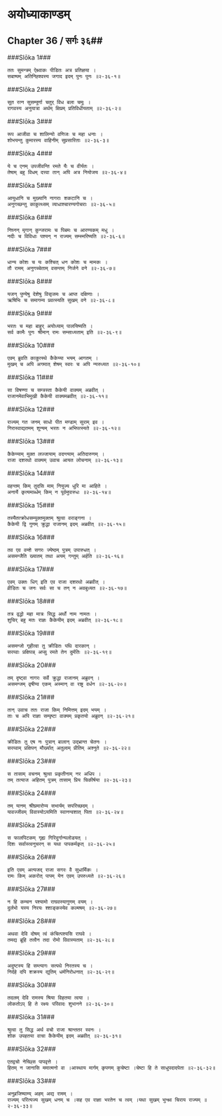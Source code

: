 अयोध्याकाण्डम्
===============================


## Chapter 36  / सर्गः ३६##


###Slōka 1###


    ततः सुमन्त्रम् ऐक्ष्वाकः पीडितः अत्र प्रतिज्ञया ।
    सबाष्पम् अतिनिह्श्वस्य जगाद इदम् पुनः पुनः ॥२-३६-१॥


###Slōka 2###


    सूत रत्न सुसम्पूर्णा चतुर् विध बला चमूः ।
    रागवस्य अनुयात्रा अर्थम् क्षिप्रम् प्रतिविधीयताम् ॥२-३६-२॥


###Slōka 3###


    रूप आजीवा च शालिन्यो वणिजः च महा धनाः ।
    शोभयन्तु कुमारस्य वाहिनीम् सुप्रसारिताः ॥२-३६-३॥


###Slōka 4###


    ये च एनम् उपजीवन्ति रमते यैः च वीर्यतः ।
    तेषाम् बहु विधम् दत्त्वा तान् अपि अत्र नियोजय ॥२-३६-४॥


###Slōka 5###


    आयुधानि च मुख्यानि नागराः शकटानि च ।
    अनुगच्छन्तु काकुत्थ्सम् व्याधाश्चारण्यगोचराः ॥२-३६-५॥


###Slōka 6###


    निघ्नन् मृगान् कुन्जरामः च पिबमः च आरण्यकम् मधु ।
    नदीः च विविधाः पश्यन् न राज्यम् सम्स्मरिष्यति ॥२-३६-६॥


###Slōka 7###


    धान्य कोशः च यः कश्चित् धन कोशः च मामकः ।
    तौ रामम् अनुगच्चेताम् वसन्तम् निर्जने वने ॥२-३६-७॥


###Slōka 8###


    यजन् पुण्येषु देशेषु विसृजमः च आप्त दक्षिणाः ।
    ऋषिभिः च समागम्य प्रवत्स्यति सुखम् वने ॥२-३६-८॥


###Slōka 9###


    भरतः च महा बाहुर् अयोध्याम् पालयिष्यति ।
    सर्व कामैः पुनः श्रीमान् रामः सम्साध्यताम् इति ॥२-३६-९॥


###Slōka 10###


    एवम् ब्रुवति काकुत्स्थे कैकेय्या भयम् आगतम् ।
    मुखम् च अपि अगमात् शेषम् स्वरः च अपि न्यरुध्यत ॥२-३६-१०॥


###Slōka 11###


    सा विषण्णा च सम्त्रस्ता कैकेयी वाक्यम् अब्रवीत् ।
    राजानमेवाभिमुखी कैकेयी वाक्यमब्रवीत् ॥२-३६-११॥


###Slōka 12###


    राज्यम् गत जनम् साधो पीत मण्डाम् सुराम् इव ।
    निरास्वाद्यतमम् शून्यम् भरतः न अभिपत्स्यते ॥२-३६-१२॥


###Slōka 13###


    कैकेय्याम् मुक्त लज्जायाम् वदन्त्याम् अतिदारुणम् ।
    राजा दशरथो वाक्यम् उवाच आयत लोचनाम् ॥२-३६-१३॥


###Slōka 14###


    वहन्तम् किम् तुदसि माम् नियुज्य धुरि मा आहिते ।
    अनार्ये कृत्यमार्ब्धम् किम् न पूर्वमुपारुधः ॥२-३६-१४॥


###Slōka 15###


    तस्यैतत्क्रोधसम्युक्तमुक्तम् श्रुत्वा वराङ्गना ।
    कैकेयी द्वि गुणम् क्रुद्धा राजानम् इदम् अब्रवीत् ॥२-३६-१५॥


###Slōka 16###


    तव एव वम्शे सगरः ज्येष्ठम् पुत्रम् उपारुधत् ।
    असमन्जैति ख्यातम् तथा अयम् गन्तुम् अर्हति ॥२-३६-१६॥


###Slōka 17###


    एवम् उक्तः धिग् इति एव राजा दशरथो अब्रवीत् ।
    व्रीडितः च जनः सर्वः सा च तन् न अवबुध्यत ॥२-३६-१७॥


###Slōka 18###


    तत्र वृद्धो महा मात्रः सिद्ध अर्थो नाम नामतः ।
    शुचिर् बहु मतः राज्ञः कैकेयीम् इदम् अब्रवीत् ॥२-३६-१८॥


###Slōka 19###


    असमन्जो गृहीत्वा तु क्रीडितः पथि दारकान् ।
    सरय्वाः प्रक्षिपन्न् अप्सु रमते तेन दुर्मतिः ॥२-३६-१९॥


###Slōka 20###


    तम् दृष्ट्वा नागरः सर्वे क्रुद्धा राजानम् अब्रुवन् ।
    असमन्जम् वृषीण्व एकम् अस्मान् वा राष्ट्र वर्धन ॥२-३६-२०॥


###Slōka 21###


    तान् उवाच ततः राजा किम् निमित्तम् इदम् भयम् ।
    ताः च अपि राज्ञा सम्पृष्टा वाक्यम् प्रकृतयो अब्रुवन् ॥२-३६-२१॥


###Slōka 22###


    क्रीडितः तु एष नः पुत्रान् बालान् उद्भ्रान्त चेतनः ।
    सरय्वाम् प्रक्षिपन् मौर्ख्यात् अतुलाम् प्रीतिम् अश्नुते ॥२-३६-२२॥


###Slōka 23###


    स तासाम् वचनम् श्रुत्वा प्रकृतीनाम् नर अधिप ।
    तम् तत्याज अहितम् पुत्रम् तासाम् प्रिय चिकीर्षया ॥२-३६-२३॥


###Slōka 24###


    तम् यानम् श्रीघ्रमारोप्य सभार्यम् सपरिच्छदम् ।
    यावज्जीवम् विवास्योऽयमिति स्वानन्वशात् पिता ॥२-३६-२४॥


###Slōka 25###


    स फालपिटकम् गृह्य गिरिदुर्गान्यलोडयत् ।
    दिशः सर्वास्त्वनुचरन् स यथा पापकर्मकृत् ॥२-३६-२५॥


###Slōka 26###


    इति एवम् अत्यजद् राजा सगरः वै सुधार्मिकः ।
    रामः किम् अकरोत् पापम् येन एवम् उपरुध्यते ॥२-३६-२६॥


###Slōka 27###


    न हि कम्चन पश्यामो राघवस्यागुणम् वयम् ।
    दुर्लभो यस्य निरयः श्शाङ्कस्येव कल्मषम् ॥२-३६-२७॥


###Slōka 28###


    अथवा देवि दोषम् त्वं कंचित्पश्यसि राघवे ।
    तमद्य ब्रूहि तत्वैन तदा रोमो विवास्यताम् ॥२-३६-२८॥


###Slōka 29###


    अदुष्टस्य हि सम्त्यागः सत्पथे निरतस्य च ।
    निर्दहे दपि शक्रस्य द्युतिम् धर्मनिरोधनात् ॥२-३६-२९॥


###Slōka 30###


    तदलम् देवि रामस्य श्रिया विहतया त्वया ।
    लोकतोऽप् हि ते रक्ष्यः परिवादः शुभानने ॥२-३६-३०॥


###Slōka 31###


    श्रुत्वा तु सिद्ध अर्थ वचो राजा श्रान्ततर स्वनः ।
    शोक उपहतया वाचा कैकेयीम् इदम् अब्रवीत् ॥२-३६-३१॥


###Slōka 32###


    एतद्वचो नेच्छ्सि पापवृत्ते ।
    हितम् न जानासि ममात्मनो वा ।आस्थाय मार्गम् कृपणम् कुचेष्टा ।चेष्टा हि ते साधुपदादपेता ॥२-३६-३२॥


###Slōka 33###


    अनुव्रजिष्याम्य् अहम् अद्य रामम् ।
    राज्यम् परित्यज्य सुखम् धनम् च ।सह एव राज्ञा भरतेन च त्वम् ।यथा सुखम् भुन्क्ष्व चिराय राज्यम् ॥२-३६-३३॥


